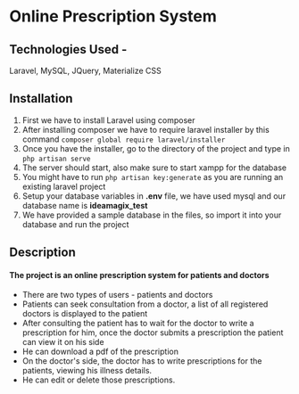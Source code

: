 # Online Prescription System
## Technologies Used -
Laravel, MySQL, JQuery, Materialize CSS

## Installation
<ol>
    <li>First we have to install Laravel using composer</li>
    <li>After installing composer we have to require laravel installer by this command <code>composer global require laravel/installer</code></li>
    <li>Once you have the installer, go to the directory of the project and type in <code>php artisan serve</code></li>
    <li>The server should start, also make sure to start xampp for the database</li>
    <li>You might have to run <code>php artisan key:generate</code> as you are running an existing laravel project</li>
    <li>Setup your database variables in <b>.env</b> file, we have used mysql and our database name is <b>ideamagix_test</b></li>
    <li>We have provided a sample database in the files, so import it into your database and run the project</li>
</ol>

## Description
#### The project is an online prescription system for patients and doctors
<ul>
    <li>There are two types of users - patients and doctors</li>
    <li>Patients can seek consultation from a doctor, a list of all registered doctors is displayed to the patient</li>
    <li>After consulting the patient has to wait for the doctor to write a prescription for him, once the doctor submits a prescription the patient can view it on his side</li>
    <li>He can download a pdf of the prescription</li>
    <li>On the doctor's side, the doctor has to write prescriptions for the patients, viewing his illness details.</li>
    <li>He can edit or delete those prescriptions.</li>
</ul>
